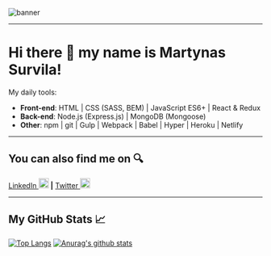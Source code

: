 ![banner](https://i.imgur.com/WxNNfLa.png)

---

# Hi there &#128075; my name is Martynas Survila!

My daily tools:
* **Front-end**: HTML | CSS (SASS, BEM) | JavaScript ES6+ | React & Redux
* **Back-end**: Node.js (Express.js) | MongoDB (Mongoose)
* **Other**: npm | git | Gulp | Webpack | Babel | Hyper | Heroku | Netlify

---

## You can also find me on &#128269;
[LinkedIn <img src='https://cdn.jsdelivr.net/npm/simple-icons@3.0.1/icons/linkedin.svg' alt='linkedin' height='20'>](https://www.linkedin.com/in/martynas-survila/) **|** [Twitter <img src='https://cdn.jsdelivr.net/npm/simple-icons@3.0.1/icons/twitter.svg' alt='twitter' height='20'>](https://twitter.com/MartSurv)

---

## My GitHub Stats &#128200;

[![Top Langs](https://github-readme-stats.vercel.app/api/top-langs/?username=MartSurv&title_color=2DCBB3&bg_color=020A11&text_color=C7F6F3)](https://github.com/anuraghazra/github-readme-stats)
[![Anurag's github stats](https://github-readme-stats.vercel.app/api?username=MartSurv&title_color=2DCBB3&bg_color=020A11&text_color=C7F6F3)](https://github.com/anuraghazra/github-readme-stats)
